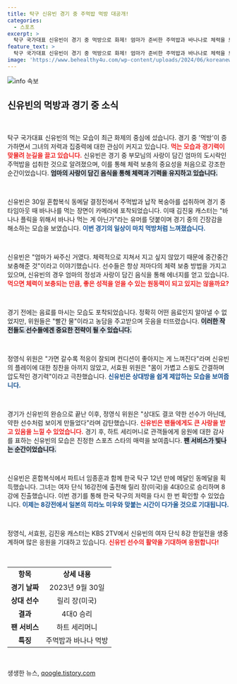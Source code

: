 ```yaml
---
title: 탁구 신유빈 경기 중 주먹밥 먹방 대공개!
categories:
  - 스포츠
excerpt: >
  탁구 국가대표 신유빈이 경기 중 먹방으로 화제! 엄마가 준비한 주먹밥과 바나나로 체력을 보충하며 압도적인 플레이를 보여주고, 팬들에게 하트 세리머니로 사랑을 전했다. 신유빈의 8강 대결도 기대하세요!
feature_text: >
  탁구 국가대표 신유빈이 경기 중 먹방으로 화제! 엄마가 준비한 주먹밥과 바나나로 체력을 보충하며 압도적인 플레이를 보여주고, 팬들에게 하트 세리머니로 사랑을 전했다. 신유빈의 8강 대결도 기대하세요!
image: 'https://www.behealthy4u.com/wp-content/uploads/2024/06/koreanews.jpg'
---
```


<p><img src="https://www.behealthy4u.com/wp-content/uploads/2024/06/koreanews.jpg" alt="info 속보" /></p>

<h2 data-ke-size="size26">신유빈의 먹방과 경기 중 소식</h2>

<p data-ke-size="size16">&nbsp;</p>

<p>탁구 국가대표 신유빈의 먹는 모습이 최근 화제의 중심에 섰습니다. 경기 중 '먹방'이 증가하면서 그녀의 저력과 집중력에 대한 관심이 커지고 있습니다. <b><span style="color: #ee2323;">먹는 모습과 경기력이 맞물려 눈길을 끌고 있습니다.</span></b> 신유빈은 경기 중 부모님의 사랑이 담긴 엄마의 도시락인 주먹밥을 섭취한 것으로 알려졌으며, 이를 통해 체력 보충의 중요성을 처음으로 강조한 순간이었습니다. <b><span style="background-color: #21538527;">엄마의 사랑이 담긴 음식을 통해 체력과 기력을 유지하고 있습니다.</span></b> </p>

<p data-ke-size="size16">&nbsp;</p>

<p>신유빈은 30일 혼합복식 동메달 결정전에서 주먹밥과 납작 복숭아를 섭취하며 경기 중 타임아웃 때 바나나를 먹는 장면이 카메라에 포착되었습니다. 이때 김진웅 캐스터는 "바나나 플릭을 위해서 바나나 먹는 게 아닌가"라는 유머를 덧붙이며 경기 중의 긴장감을 해소하는 모습을 보였습니다. <b><span style="color: #1a5490;">이번 경기의 일상이 마치 먹방처럼 느껴졌습니다.</span></b></p>

<p data-ke-size="size16">&nbsp;</p>

<p>신유빈은 "엄마가 싸주신 거였다. 체력적으로 지쳐서 지고 싶지 않았기 때문에 중간중간 보충해준 것"이라고 이야기했습니다. 선수들은 항상 저마다의 체력 보충 방법을 가지고 있으며, 신유빈의 경우 엄마의 정성과 사랑이 담긴 음식을 통해 에너지를 얻고 있습니다. <b><span style="color: #ee2323;">먹으면 체력이 보충되는 만큼, 좋은 성적을 얻을 수 있는 원동력이 되고 있지는 않을까요?</span></b> </p>

<p data-ke-size="size16">&nbsp;</p>

<p>경기 전에는 음료를 마시는 모습도 포착되었습니다. 정확히 어떤 음료인지 알아낼 수 없었지만, 위원들은 "빨간 물"이라고 농담을 주고받으며 웃음을 터뜨렸습니다. <b><span style="background-color: #21538527;">이러한 작전들도 선수들에겐 중요한 전략이 될 수 있습니다.</span></b></p>

<p data-ke-size="size16">&nbsp;</p>

<p>정영식 위원은 "가면 갈수록 적응이 잘되며 컨디션이 좋아지는 게 느껴진다"라며 신유빈의 플레이에 대한 칭찬을 아끼지 않았고, 서효원 위원은 "몸이 가볍고 스윙도 간결하며 압도적인 경기력"이라고 극찬했습니다. <b><span style="color: #1a5490;">신유빈은 상대방을 쉽게 제압하는 모습을 보여줍니다.</span></b> </p>

<p data-ke-size="size16">&nbsp;</p>

<p>경기가 신유빈의 완승으로 끝난 이후, 정영식 위원은 "상대도 결코 약한 선수가 아닌데, 약한 선수처럼 보이게 만들었다"라며 감탄했습니다. <b><span style="color: #ee2323;">신유빈은 팬들에게도 큰 사랑을 받고 있음을 느낄 수 있었습니다.</span></b> 경기 후, 하트 세리머니로 관객들에게 응원에 대한 감사를 표하는 신유빈의 모습은 진정한 스포츠 스타의 매력을 보여줍니다. <b><span style="background-color: #21538527;">팬 서비스가 빛나는 순간이었습니다.</span></b></p>

<p data-ke-size="size16">&nbsp;</p>

<p>신유빈은 혼합복식에서 파트너 임종훈과 함께 한국 탁구 12년 만에 메달인 동메달을 획득했습니다. 그녀는 여자 단식 16강전에 출전해 릴리 장(미국)을 4대0으로 승리하며 8강에 진출했습니다. 이번 경기를 통해 한국 탁구의 저력을 다시 한 번 확인할 수 있었습니다. <b><span style="color: #1a5490;">이제는 8강전에서 일본의 히라노 미우와 맞붙는 시간이 다가올 것으로 기대됩니다.</span></b> </p>

<p data-ke-size="size16">&nbsp;</p>

<p>정영식, 서효원, 김진웅 캐스터는 KBS 2TV에서 신유빈의 여자 단식 8강 한일전을 생중계하며 많은 응원을 기대하고 있습니다. <b><span style="color: #ee2323;">신유빈 선수의 활약을 기대하며 응원합니다!</span></b> </p>

<p data-ke-size="size16">&nbsp;</p>

<table style="width: 100%; border-collapse: collapse;">
    <tr>
        <td style="text-align: center; height: 17px;"><b>항목</b></td>
        <td style="text-align: center; height: 17px;"><b>상세 내용</b></td>
    </tr>
    <tr>
        <td style="text-align: center; height: 17px;"><b>경기 날짜</b></td>
        <td style="text-align: center; height: 17px;">2023년 9월 30일</td>
    </tr>
    <tr>
        <td style="text-align: center; height: 17px;"><b>상대 선수</b></td>
        <td style="text-align: center; height: 17px;">릴리 장(미국)</td>
    </tr>
    <tr>
        <td style="text-align: center; height: 17px;"><b>결과</b></td>
        <td style="text-align: center; height: 17px;">4대0 승리</td>
    </tr>
    <tr>
        <td style="text-align: center; height: 17px;"><b>팬 서비스</b></td>
        <td style="text-align: center; height: 17px;">하트 세리머니</td>
    </tr>
    <tr>
        <td style="text-align: center; height: 17px;"><b>특징</b></td>
        <td style="text-align: center; height: 17px;">주먹밥과 바나나 먹방</td>
    </tr>
</table> 

<p data-ke-size="size16">&nbsp;</p>
생생한 뉴스, <a href="https://qoogle.tistory.com" rel="dofollow">qoogle.tistory.com</a>


